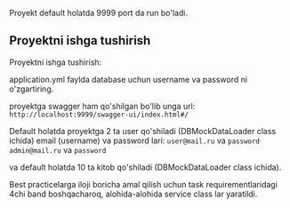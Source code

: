 Proyekt default holatda 9999 port da run bo'ladi.

## Proyektni ishga tushirish

Proyektni ishga tushirish:

application.yml faylda database uchun username va password ni o'zgartiring.

proyektga swagger ham qo'shilgan bo'lib unga url:
```http://localhost:9999/swagger-ui/index.html#/``` 

Default holatda proyektga 2 ta user qo'shiladi (DBMockDataLoader class ichida) email (username) va password lari:
```user@mail.ru``` va ```password```
```admin@mail.ru``` va ```password```

va default holatda 10 ta kitob qo'shiladi (DBMockDataLoader class ichida).


Best practicelarga iloji boricha amal qilish uchun task requirementlaridagi 4chi band boshqacharoq, alohida-alohida service class lar yaratildi.

